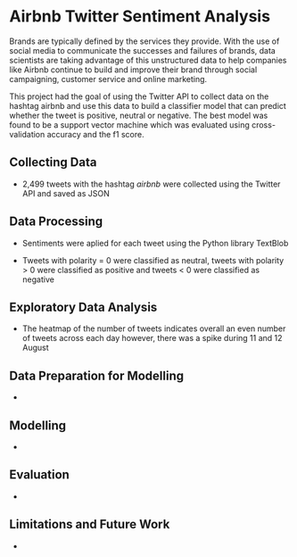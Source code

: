 # Airbnb Twitter Sentiment Analysis

 Brands are typically defined by the services they provide. With the use of social media to communicate the successes and failures of brands, data scientists are taking advantage of this unstructured data to help companies like Airbnb continue to build and improve their brand through social campaigning, customer service and online marketing. 
 
 This project had the goal of using the Twitter API to collect data on the hashtag airbnb and use this data to build a classifier model that can predict whether the tweet is positive, neutral or negative. The best model was found to be a support vector machine which was evaluated using cross-validation accuracy and the f1 score.
 
 ## Collecting Data

* 2,499 tweets with the hashtag *airbnb* were collected using the Twitter API and saved as JSON

## Data Processing

* Sentiments were aplied for each tweet using the Python library TextBlob

* Tweets with polarity = 0 were classified as neutral, tweets with polarity > 0 were classified as positive and tweets < 0 were classified as negative

## Exploratory Data Analysis

* The heatmap of the number of tweets indicates overall an even number of tweets across each day however, there was a spike during 11 and 12 August



## Data Preparation for Modelling

* 

## Modelling

* 


## Evaluation

* 


## Limitations and Future Work

* 
